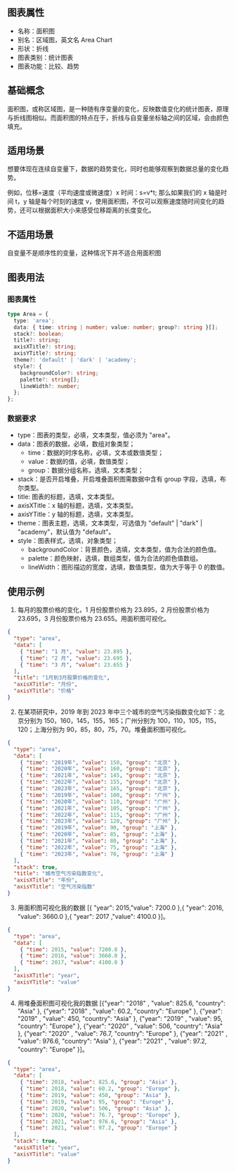 ## 图表属性

- 名称：面积图
- 别名：区域图，英文名 Area Chart
- 形状：折线
- 图表类别：统计图表
- 图表功能：比较、趋势

## 基础概念

面积图，或称区域图，是一种随有序变量的变化，反映数值变化的统计图表，原理与折线图相似。而面积图的特点在于，折线与自变量坐标轴之间的区域，会由颜色填充。

## 适用场景

想要体现在连续自变量下，数据的趋势变化，同时也能够观察到数据总量的变化趋势。

例如，位移=速度（平均速度或微速度）x 时间：s=v\*t; 那么如果我们的 x 轴是时间 t，y 轴是每个时刻的速度 v，使用面积图，不仅可以观察速度随时间变化的趋势，还可以根据面积大小来感受位移距离的长度变化。

## 不适用场景

自变量不是顺序性的变量，这种情况下并不适合用面积图

## 图表用法

### 图表属性

```typescript
type Area = {
  type: 'area';
  data: { time: string | number; value: number; group?: string }[];
  stack?: boolean;
  title?: string;
  axisXTitle?: string;
  axisYTitle?: string;
  theme?: 'default' | 'dark' | 'academy';
  style?: {
    backgroundColor?: string;
    palette?: string[];
    lineWidth?: number;
  };
};
```

### 数据要求

- type：图表的类型，必填，文本类型，值必须为 "area"。
- data：图表的数据，必填，数组对象类型；
  - time：数据的时序名称，必填，文本或数值类型；
  - value：数据的值，必填，数值类型；
  - group：数据分组名称，选填，文本类型；
- stack：是否开启堆叠，开启堆叠面积图需数据中含有 group 字段，选填，布尔类型。
- title: 图表的标题，选填，文本类型。
- axisXTitle：x 轴的标题，选填，文本类型。
- axisYTitle：y 轴的标题，选填，文本类型。
- theme：图表主题，选填，文本类型，可选值为 "default" | "dark" | "academy"，默认值为 "default"。
- style：图表样式，选填，对象类型；
  - backgroundColor：背景颜色，选填，文本类型，值为合法的颜色值。
  - palette：颜色映射，选填，数组类型，值为合法的颜色值数组。
  - lineWidth：图形描边的宽度，选填，数值类型，值为大于等于 0 的数值。

## 使用示例

1. 每月的股票价格的变化，1 月份股票价格为 23.895，2 月份股票价格为 23.695，3 月份股票价格为 23.655。用面积图可视化。

```json
{
  "type": "area",
  "data": [
    { "time": "1 月", "value": 23.895 },
    { "time": "2 月", "value": 23.695 },
    { "time": "3 月", "value": 23.655 }
  ],
  "title": "1月到3月股票价格的变化",
  "axisXTitle": "月份",
  "axisYTitle": "价格"
}
```

2. 在某项研究中，2019 年到 2023 年中三个城市的空气污染指数变化如下：北京分别为 150，160，145，155，165；广州分别为 100，110，105，115，120；上海分别为 90，85，80，75，70。堆叠面积图可视化。

```json
{
  "type": "area",
  "data": [
    { "time": "2019年", "value": 150, "group": "北京" },
    { "time": "2020年", "value": 160, "group": "北京" },
    { "time": "2021年", "value": 145, "group": "北京" },
    { "time": "2022年", "value": 155, "group": "北京" },
    { "time": "2023年", "value": 165, "group": "北京" },
    { "time": "2019年", "value": 100, "group": "广州" },
    { "time": "2020年", "value": 110, "group": "广州" },
    { "time": "2021年", "value": 105, "group": "广州" },
    { "time": "2022年", "value": 115, "group": "广州" },
    { "time": "2023年", "value": 120, "group": "广州" },
    { "time": "2019年", "value": 90, "group": "上海" },
    { "time": "2020年", "value": 85, "group": "上海" },
    { "time": "2021年", "value": 80, "group": "上海" },
    { "time": "2022年", "value": 75, "group": "上海" },
    { "time": "2023年", "value": 70, "group": "上海" }
  ],
  "stack": true,
  "title": "城市空气污染指数变化",
  "axisXTitle": "年份",
  "axisYTitle": "空气污染指数"
}
```

3. 用面积图可视化我的数据 [{ "year": 2015,"value": 7200.0 },{ "year": 2016, "value": 3660.0 },{ "year": 2017 ,"value": 4100.0 }]。

```json
{
  "type": "area",
  "data": [
    { "time": 2015, "value": 7200.0 },
    { "time": 2016, "value": 3660.0 },
    { "time": 2017, "value": 4100.0 }
  ],
  "axisXTitle": "year",
  "axisYTitle": "value"
}
```

4. 用堆叠面积图可视化我的数据 [{"year": "2018" , "value": 825.6, "country": "Asia" }, {"year": "2018" , "value": 60.2, "country": "Europe" }, {"year": "2019" , "value": 450, "country": "Asia" }, {"year": "2019" , "value": 95, "country": "Europe" }, {"year": "2020" , "value": 506, "country": "Asia" }, {"year": "2020" , "value": 76.7, "country": "Europe" }, {"year": "2021" , "value": 976.6, "country": "Asia" }, {"year": "2021" , "value": 97.2, "country": "Europe" }]。

```json
{
  "type": "area",
  "data": [
    { "time": 2018, "value": 825.6, "group": "Asia" },
    { "time": 2018, "value": 60.2, "group": "Europe" },
    { "time": 2019, "value": 450, "group": "Asia" },
    { "time": 2019, "value": 95, "group": "Europe" },
    { "time": 2020, "value": 506, "group": "Asia" },
    { "time": 2020, "value": 76.7, "group": "Europe" },
    { "time": 2021, "value": 976.6, "group": "Asia" },
    { "time": 2021, "value": 97.2, "group": "Europe" }
  ],
  "stack": true,
  "axisXTitle": "year",
  "axisYTitle": "value"
}
```

